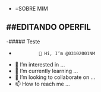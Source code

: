 - =SOBRE MIM

##EDITANDO OPERFIL
- 
-##### Teste
-              👋 Hi, I’m @03102001NM
- 👀 I’m interested in ...
- 🌱 I’m currently learning ...
- 💞️ I’m looking to collaborate on ...
- 📫 How to reach me ...

<!---
03102001NM/03102001NM is a ✨ special ✨ repository because its `README.md` (this file) appears on your GitHub profile.
You can click the Preview link to take a look at your changes.
--->
